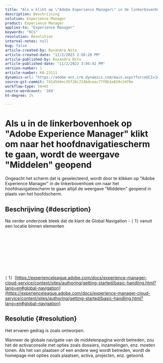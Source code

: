 ```yaml
---
title: "Als u klikt op \"Adobe Experience Manager\" in de linkerbovenhoek om naar het hoofdnavigatiescherm te gaan, wordt de weergave Elementen geopend"
description: Beschrijving
solution: Experience Manager
product: Experience Manager
applies-to: "Experience Manager"
keywords: "KCS"
resolution: Resolution
internal-notes: null
bug: false
article-created-by: Ruxandra Nitu
article-created-date: "11/2/2023 2:56:28 PM"
article-published-by: Ruxandra Nitu
article-published-date: "11/2/2023 3:04:41 PM"
version-number: 1
article-number: KA-23111
dynamics-url: "https://adobe-ent.crm.dynamics.com/main.aspx?forceUCI=1&pagetype=entityrecord&etn=knowledgearticle&id=8923effd-8f79-ee11-8179-6045bd006149"
source-git-commit: 741d5d4ec35f20c724bdceac77f0b1e819c24f0e
workflow-type: tm+mt
source-wordcount: '169'
ht-degree: 1%

---
```


# Als u in de linkerbovenhoek op &quot;Adobe Experience Manager&quot; klikt om naar het hoofdnavigatiescherm te gaan, wordt de weergave &quot;Middelen&quot; geopend


Ongeacht het scherm dat is geselecteerd, wordt door te klikken op &quot;Adobe Experience Manager&quot; in de linkerbovenhoek om naar het hoofdnavigatiescherm te gaan altijd de weergave &quot;Middelen&quot; geopend in plaats van het hoofdscherm.

## Beschrijving {#description}

Na verder onderzoek bleek dat de klant de Global Navigation - `[` 1`]`  vanuit een locatie binnen elementen<br><br> <br><br> <br><br> <br><br> <br><br>`[` 1`]`  [https://experienceleague.adobe.com/docs/experience-manager-cloud-service/content/sites/authoring/getting-started/basic-handling.html?lang=en#global-navigation](https://experienceleague.adobe.com/docs/experience-manager-cloud-service/content/sites/authoring/getting-started/basic-handling.html?lang=en#global-navigation)

## Resolutie {#resolution}


Het ervaren gedrag is zoals ontworpen.

Wanneer de globale navigatie van de middelenpagina wordt betreden, zou het de activaconsole met opties zoals dossiers, inzamelingen, enz. moeten tonen.
Als het van plaatsen of een andere weg wordt betreden, wordt de homepage met opties zoals plaatsen, activa, projecten, enz. getoond.
